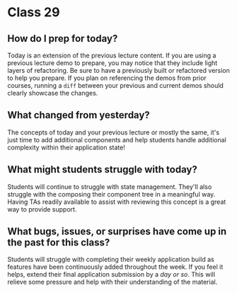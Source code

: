 # Class 29

## How do I prep for today?
Today is an extension of the previous lecture content. If you are using a previous lecture demo to prepare, you may notice that they include light layers of refactoring.  Be sure to have a previously built or refactored version to help you prepare.  If you plan on referencing the demos from prior courses, running a `diff` between your previous and current demos should clearly showcase the changes.

## What changed from yesterday? 
The concepts of today and your previous lecture or mostly the same, it's just time to add additional components and help students handle additional complexity within their application state!

## What might students struggle with today? 
Students will continue to struggle with state management.  They'll also struggle with the composing their component tree in a meaningful way.  Having TAs readily available to assist with reviewing this concept is a great way to provide support.

## What bugs, issues, or surprises have come up in the past for this class?
Students will struggle with completing their weekly application build as features have been continuously added throughout the week.  If you feel it helps, extend their final application submission by a *day or so*.  This will relieve some pressure and help with their understanding of the material.
